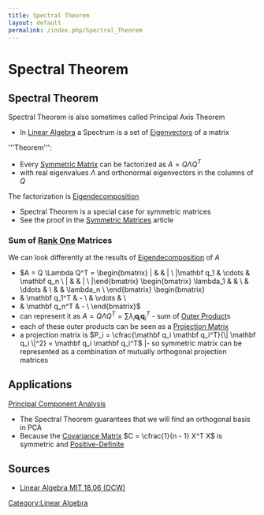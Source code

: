 ```yaml
---
title: Spectral Theorem
layout: default
permalink: /index.php/Spectral_Theorem
---
```


# Spectral Theorem

## Spectral Theorem
Spectral Theorem is also sometimes called Principal Axis Theorem
- In [Linear Algebra](Linear_Algebra) a Spectrum is a set of [Eigenvectors](Eigenvalues_and_Eigenvectors) of a matrix 


'''Theorem''':
- Every [Symmetric Matrix](Symmetric_Matrices) can be factorized as $A = Q \Lambda Q^T$
- with real eigenvalues $\Lambda$ and orthonormal eigenvectors in the columns of $Q$


The factorization is [Eigendecomposition](Eigendecomposition)
- Spectral Theorem is a special case for symmetric matrices
- See the proof in the [Symmetric Matrices](Symmetric_Matrices) article


### Sum of [Rank One](Outer_Product) Matrices
We can look differently at the results of [Eigendecomposition](Eigendecomposition) of $A$ 

- $A = Q \Lambda Q^T = \begin{bmatrix} 
|  & & | \\ |\mathbf q_1 & \cdots & \mathbf q_n \\
|  & & | \\ |\end{bmatrix} 
\begin{bmatrix} 
\lambda_1 & &  \\
 & \ddots &  \\
 & & \lambda_n  \\
\end{bmatrix}
\begin{bmatrix} 
- & \mathbf q_1^T & - \\
 & \vdots & \\
- & \mathbf q_n^T & - \\
\end{bmatrix}$
- can represent it as $A = Q \Lambda Q^T = \sum \lambda_i \mathbf q_i  \mathbf q_i^T$ - sum of [Outer Product](Outer_Product)s
- each of these outer products can be seen as a [Projection Matrix](Projection_Matrices)
- a projection matrix is $P_i = \cfrac{\mathbf q_i \mathbf q_i^T}{\|  \mathbf q_i \|^2} = \mathbf q_i \mathbf q_i^T$ |- so symmetric matrix can be represented as a combination of mutually orthogonal projection matrices


## Applications
[Principal Component Analysis](Principal_Component_Analysis)
- The Spectral Theorem guarantees that we will find an orthogonal basis in PCA
- Because the [Covariance Matrix](Covariance_Matrix) $C = \cfrac{1}{n - 1} X^T X$ is symmetric and [Positive-Definite](Positive-Definite_Matrices)


## Sources
- [Linear Algebra MIT 18.06 (OCW)](Linear_Algebra_MIT_18.06_(OCW))

[Category:Linear Algebra](Category_Linear_Algebra)